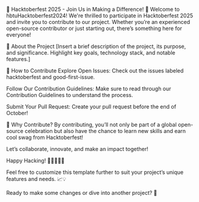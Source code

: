 🎉 Hacktoberfest 2025 - Join Us in Making a Difference! 🎉
Welcome to hbtuHacktoberfest2024! We're thrilled to participate in Hacktoberfest 2025 and invite you to contribute to our project. Whether you’re an experienced open-source contributor or just starting out, there’s something here for everyone!

🌟 About the Project
[Insert a brief description of the project, its purpose, and significance. Highlight key goals, technology stack, and notable features.]

🚀 How to Contribute
Explore Open Issues: Check out the issues labeled hacktoberfest and good-first-issue.

Follow Our Contribution Guidelines: Make sure to read through our Contribution Guidelines to understand the process.

Submit Your Pull Request: Create your pull request before the end of October!

🎁 Why Contribute?
By contributing, you’ll not only be part of a global open-source celebration but also have the chance to learn new skills and earn cool swag from Hacktoberfest!

Let’s collaborate, innovate, and make an impact together!

Happy Hacking! 👩‍💻👨‍💻✨

Feel free to customize this template further to suit your project’s unique features and needs. 📈💡

Ready to make some changes or dive into another project? 🚀

